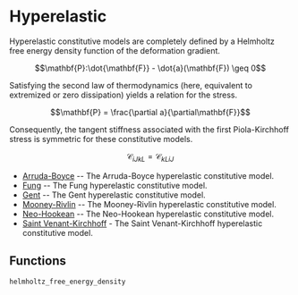 # Hyperelastic

Hyperelastic constitutive models are completely defined by a Helmholtz free energy density function of the deformation gradient.

```math
\mathbf{P}:\dot{\mathbf{F}} - \dot{a}(\mathbf{F}) \geq 0
```
Satisfying the second law of thermodynamics (here, equivalent to extremized or zero dissipation) yields a relation for the stress.

```math
\mathbf{P} = \frac{\partial a}{\partial\mathbf{F}}
```
Consequently, the tangent stiffness associated with the first Piola-Kirchhoff stress is symmetric for these constitutive models.

```math
\mathcal{C}_{iJkL} = \mathcal{C}_{kLiJ}
```

* [Arruda-Boyce](hyperelastic/arruda_boyce.md) -- The Arruda-Boyce hyperelastic constitutive model.
* [Fung](hyperelastic/fung.md) -- The Fung hyperelastic constitutive model.
* [Gent](hyperelastic/gent.md) -- The Gent hyperelastic constitutive model.
* [Mooney-Rivlin](hyperelastic/mooney_rivlin.md) -- The Mooney-Rivlin hyperelastic constitutive model.
* [Neo-Hookean](hyperelastic/neo_hookean.md) -- The Neo-Hookean hyperelastic constitutive model.
* [Saint Venant-Kirchhoff](hyperelastic/saint_venant_kirchhoff.md) - The Saint Venant-Kirchhoff hyperelastic constitutive model.

## Functions

```@docs
helmholtz_free_energy_density
```
